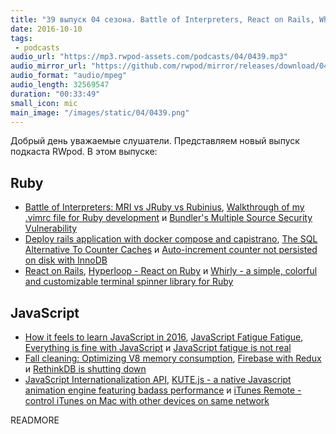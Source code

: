 ```yaml
---
title: "39 выпуск 04 сезона. Battle of Interpreters, React on Rails, Whirly, Hyperloop, KUTE.js, iTunes Remote и прочее"
date: 2016-10-10
tags:
 - podcasts
audio_url: "https://mp3.rwpod-assets.com/podcasts/04/0439.mp3"
audio_mirror_url: "https://github.com/rwpod/mirror/releases/download/04.39/0439.mp3"
audio_format: "audio/mpeg"
audio_length: 32569547
duration: "00:33:49"
small_icon: mic
main_image: "/images/static/04/0439.png"
---
```


Добрый день уважаемые слушатели. Представляем новый выпуск подкаста RWpod. В этом выпуске:

## Ruby

 - [Battle of Interpreters: MRI vs JRuby vs Rubinius](http://www.blackbytes.info/2016/10/mri-vs-jruby-vs-rubinius/), [Walkthrough of my .vimrc file for Ruby development](http://janjiss.com/walkthrough-of-my-vimrc-file-for-ruby-development/) и [Bundler's Multiple Source Security Vulnerability](http://collectiveidea.com/blog/archives/2016/10/06/bundlers-multiple-source-security-vulnerability/)
 - [Deploy rails application with docker compose and capistrano](http://www.blazeboy.me/deploy-rails-application-with-docker-compose-and-capistrano.html), [The SQL Alternative To Counter Caches](https://medium.com/@eric.programmer/the-sql-alternative-to-counter-caches-59e2098b7d7) и [Auto-increment counter not persisted on disk with InnoDB](http://dalibornasevic.com/posts/72-auto-increment-counter-not-persisted-on-disk-with-innodb)
 - [React on Rails](https://product.reverb.com/react-on-rails-9936283aea07), [Hyperloop - React on Ruby](http://ruby-hyperloop.io/) и [Whirly - a simple, colorful and customizable terminal spinner library for Ruby](https://github.com/janlelis/whirly)

## JavaScript

 - [How it feels to learn JavaScript in 2016](https://hackernoon.com/how-it-feels-to-learn-javascript-in-2016-d3a717dd577f), [JavaScript Fatigue Fatigue](https://medium.freecodecamp.com/javascript-fatigue-fatigue-66ffb619f6ce), [Everything is fine with JavaScript](http://www.macwright.org/2016/10/04/everything-is-fine-with-javascript.html) и [JavaScript fatigue is not real](https://medium.com/@simonlc/javascript-fatigue-is-not-real-b1580b3bb776)
 - [Fall cleaning: Optimizing V8 memory consumption](http://v8project.blogspot.in/2016/10/fall-cleaning-optimizing-v8-memory.html), [Firebase with Redux](https://medium.com/@prescottprue/firebase-with-redux-82d04f8675b9) и [RethinkDB is shutting down](https://rethinkdb.com/blog/rethinkdb-shutdown/)
 - [JavaScript Internationalization API](https://webkit.org/blog/6978/javascript-internationalization-api/), [KUTE.js - a native Javascript animation engine featuring badass performance](http://thednp.github.io/kute.js/) и [iTunes Remote - control iTunes on Mac with other devices on same network](https://github.com/Siddharth11/iTunes-Remote)

READMORE
